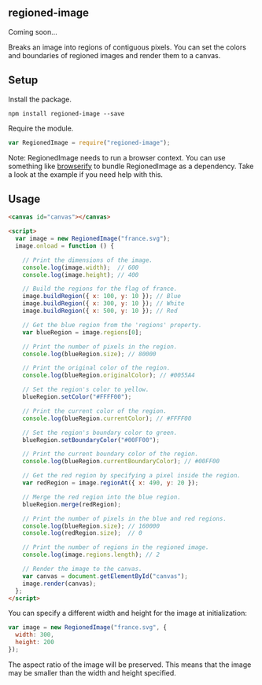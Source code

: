 ## regioned-image

Coming soon...

Breaks an image into regions of contiguous pixels. You can set the colors
and boundaries of regioned images and render them to a canvas.

## Setup

Install the package.

```
npm install regioned-image --save
```

Require the module.

```javascript
var RegionedImage = require("regioned-image");
```

Note: RegionedImage needs to run a browser context. You can use something like
[browserify](http://browserify.org/) to bundle RegionedImage as a dependency.
Take a look at the example if you need help with this.

## Usage

```html
<canvas id="canvas"></canvas>

<script>
  var image = new RegionedImage("france.svg");
  image.onload = function () {

    // Print the dimensions of the image.
    console.log(image.width);  // 600
    console.log(image.height); // 400

    // Build the regions for the flag of france.
    image.buildRegion({ x: 100, y: 10 }); // Blue
    image.buildRegion({ x: 300, y: 10 }); // White
    image.buildRegion({ x: 500, y: 10 }); // Red

    // Get the blue region from the 'regions' property.
    var blueRegion = image.regions[0];

    // Print the number of pixels in the region.
    console.log(blueRegion.size); // 80000

    // Print the original color of the region.
    console.log(blueRegion.originalColor); // #0055A4

    // Set the region's color to yellow.
    blueRegion.setColor("#FFFF00");

    // Print the current color of the region.
    console.log(blueRegion.currentColor); // #FFFF00

    // Set the region's boundary color to green.
    blueRegion.setBoundaryColor("#00FF00");

    // Print the current boundary color of the region.
    console.log(blueRegion.currentBoundaryColor); // #00FF00

    // Get the red region by specifying a pixel inside the region.
    var redRegion = image.regionAt({ x: 490, y: 20 });

    // Merge the red region into the blue region.
    blueRegion.merge(redRegion);

    // Print the number of pixels in the blue and red regions.
    console.log(blueRegion.size); // 160000
    console.log(redRegion.size);  // 0

    // Print the number of regions in the regioned image.
    console.log(image.regions.length); // 2

    // Render the image to the canvas.
    var canvas = document.getElementById("canvas");
    image.render(canvas);
  };
</script>
```

You can specify a different width and height for the image at initialization:

```javascript
var image = new RegionedImage("france.svg", {
  width: 300,
  height: 200
});
```

The aspect ratio of the image will be preserved. This means that the image may
be smaller than the width and height specified.
